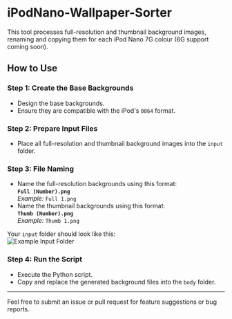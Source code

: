 # iPodNano-Wallpaper-Sorter

This tool processes full-resolution and thumbnail background images, renaming and copying them for each iPod Nano 7G colour (6G support coming soon). 

## How to Use

### Step 1: Create the Base Backgrounds
- Design the base backgrounds.  
- Ensure they are compatible with the iPod's `0064` format.  

### Step 2: Prepare Input Files
- Place all full-resolution and thumbnail background images into the `input` folder.  

### Step 3: File Naming
- Name the full-resolution backgrounds using this format:  
  **`Full (Number).png`**  
  *Example:* `Full 1.png`  
- Name the thumbnail backgrounds using this format:  
  **`Thumb (Number).png`**  
  *Example:* `Thumb 1.png`  

Your `input` folder should look like this:  
![Example Input Folder](https://github.com/user-attachments/assets/a9a18473-d07c-44ff-b63a-4116d7dc00e5)

### Step 4: Run the Script
- Execute the Python script.  
- Copy and replace the generated background files into the `body` folder.  

---

Feel free to submit an issue or pull request for feature suggestions or bug reports.
